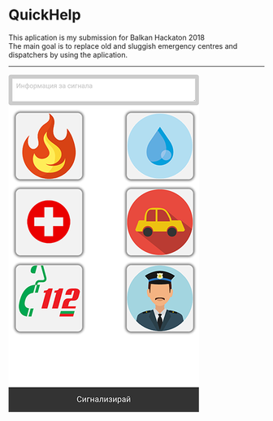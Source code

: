 # QuickHelp
This aplication is my submission for Balkan Hackaton 2018<br>
The main goal is to replace old and sluggish emergency centres and dispatchers by using the aplication.
___
![Alt text](qhelp.png?raw=true "Title")
